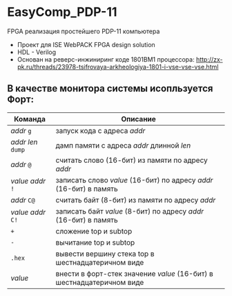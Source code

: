 ﻿# EasyComp_PDP-11
FPGA реализация простейшего PDP-11 компьютера 
* Проект для ISE WebPACK FPGA design solution
* HDL - Verilog
* Основан на реверс-инжиниринг коде 1801ВМ1 процессора: 
http://zx-pk.ru/threads/23978-tsifrovaya-arkheologiya-1801-i-vse-vse-vse.html  
## В качестве монитора системы исопльзуется Форт:  
| Команда  | Описание |
| ------------- | ------------- |
| _addr_ `g` | запуск кода с адреса _addr_ |  
| _addr_ _len_ `dump` | дамп памяти с адреса _addr_ длинной _len_  |
| _addr_ `@` | считать слово (16-бит) из памяти по адресу _addr_ |
| _value_ _addr_ `!` | записать слово _value_ (16-бит) по адресу _addr_ (16-бит) в память  
| _addr_ `С@` | считать байт (8-бит) из памяти по адресу _addr_ 
| _value_ _addr_ `С!` | записать байт _value_ (8-бит) по адресу _addr_ (16-бит) в память  
| `+` | сложение top и subtop  
| `-` | вычитание top и subtop  
| `.hex` | вывести вершину стека top в шестнадцатеричном виде  
| _value_ | внести в форт-стек значение _value_ (16-бит) в шестнадцатеричном виде
